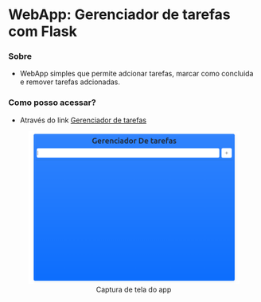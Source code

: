 <h1> WebApp: Gerenciador de tarefas com Flask </h1>


### Sobre 
* WebApp simples que permite adcionar tarefas, marcar como concluida e remover tarefas adcionadas.

### Como posso acessar?
* Através do link <a href="https://gerenciador-de-tarefas.onrender.com/"> Gerenciador de tarefas </a>

<figure style="text-align: center;">
    <img src="./assets/imagens-app/captura-de-tela.png"> </img>
    <caption s> Captura de tela do app </caption>
</figure>

